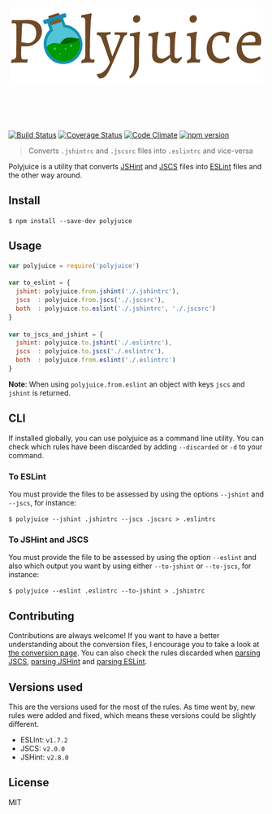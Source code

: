 <h1 align="center">
	<br>
	<img width="500" src="./logo.png" alt="Polyjuice">
	<br>
	<br>
	<br>
</h1>

[![Build Status](https://travis-ci.org/brenolf/polyjuice.svg)](https://travis-ci.org/brenolf/polyjuice)
[![Coverage Status](https://coveralls.io/repos/brenolf/polyjuice/badge.svg?branch=master&service=github)](https://coveralls.io/github/brenolf/polyjuice?branch=master)
[![Code Climate](https://codeclimate.com/github/brenolf/polyjuice/badges/gpa.svg)](https://codeclimate.com/github/brenolf/polyjuice)
[![npm version](https://badge.fury.io/js/polyjuice.svg)](http://badge.fury.io/js/polyjuice)
> Converts `.jshintrc` and `.jscsrc` files into `.eslintrc` and vice-versa

Polyjuice is a utility that converts [JSHint](http://jshint.com/) and [JSCS](http://jscs.info/) files into [ESLint](http://eslint.org/) files and the other way around.

## Install
`$ npm install --save-dev polyjuice`

## Usage
```js
var polyjuice = require('polyjuice')

var to_eslint = {
  jshint: polyjuice.from.jshint('./.jshintrc'),
  jscs  : polyjuice.from.jscs('./.jscsrc'),
  both  : polyjuice.to.eslint('./.jshintrc', './.jscsrc')
}

var to_jscs_and_jshint = {
  jshint: polyjuice.to.jshint('./.eslintrc'),
  jscs  : polyjuice.to.jscs('./.eslintrc'),
  both  : polyjuice.from.eslint('./.eslintrc')
}
```

**Note**: When using `polyjuice.from.eslint` an object with keys `jscs` and `jshint` is returned.

## CLI

If installed globally, you can use polyjuice as a command line utility. You can check which rules have been discarded by adding `--discarded` or `-d` to your command.

### To ESLint

You must provide the files to be assessed by using the options `--jshint` and `--jscs`, for instance:

`$ polyjuice --jshint .jshintrc --jscs .jscsrc > .eslintrc`

### To JSHint and JSCS

You must provide the file to be assessed by using the option `--eslint` and also which output you want by using either `--to-jshint` or `--to-jscs`, for instance:

`$ polyjuice --eslint .eslintrc --to-jshint > .jshintrc`

## Contributing
Contributions are always welcome! If you want to have a better understanding about the conversion files, I encourage you to take a look at [the conversion page](/doc/DICTIONARIES.md). You can also check the rules discarded when [parsing JSCS](/doc/JSCS.md), [parsing JSHint](/doc/JSHINT.md) and [parsing ESLint](/doc/ESLINT.md).

## Versions used
This are the versions used for the most of the rules. As time went by, new rules were added and fixed, which means these versions could be slightly different.

* ESLInt: `v1.7.2`
* JSCS: `v2.0.0`
* JSHint: `v2.8.0`

## License
MIT
